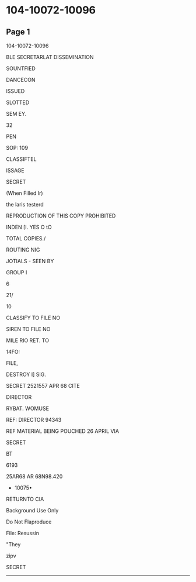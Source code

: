 # 104-10072-10096

## Page 1

104-10072-10096

BLE SECRETARLAT DISSEMINATION

SOUNTFIED

DANCECON

ISSUED

SLOTTED

SEM EY.

32

PEN

SOP: 109

CLASSIFTEL

ISSAGE

SECRET

(When Filled Ir)

the laris testerd

REPRODUCTION OF THIS COPY PROHIBITED

INDEN [I. YES O tO

TOTAL COPIES./

ROUTING NIG

JOTIALS - SEEN BY

GROUP I

6

21/

10

CLASSIFY TO FILE NO

SIREN TO FILE NO

MILE RIO RET. TO

14FO:

FILE,

DESTROY I] SIG.

SECRET 2521557 APR 68 CITE

DIRECTOR

RYBAT. WOMUSE

REF: DIRECTOR 94343

REF MATERIAL BEING POUCHED 26 APRIL VIA

SECRET

BT

6193

25AR68 AR 68N98.420

- 10075•

RETURNTO CIA

Background Use Only

Do Not Flaproduce

File: Resussin

"They

zipv

SECRET

---

